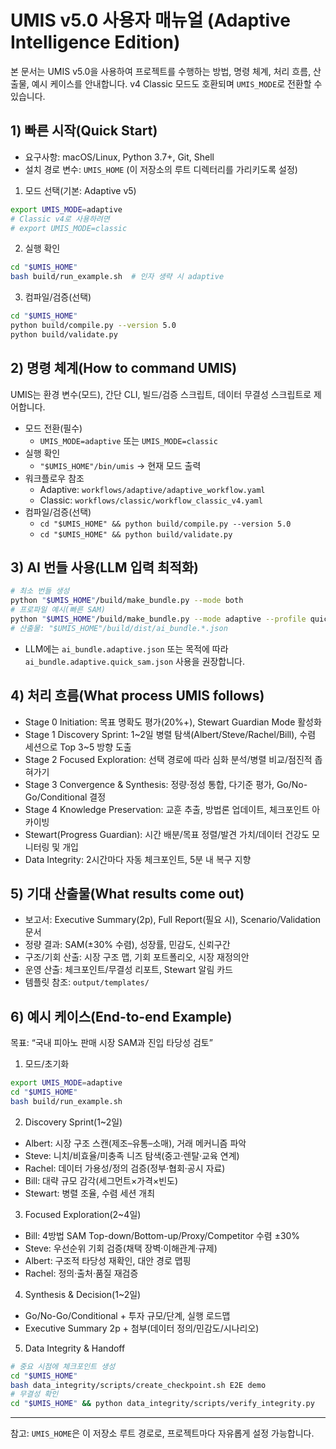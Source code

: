 # UMIS v5.0 사용자 매뉴얼 (Adaptive Intelligence Edition)

본 문서는 UMIS v5.0을 사용하여 프로젝트를 수행하는 방법, 명령 체계, 처리 흐름, 산출물, 예시 케이스를 안내합니다. v4 Classic 모드도 호환되며 `UMIS_MODE`로 전환할 수 있습니다.

## 1) 빠른 시작(Quick Start)
- 요구사항: macOS/Linux, Python 3.7+, Git, Shell
- 설치 경로 변수: `UMIS_HOME` (이 저장소의 루트 디렉터리를 가리키도록 설정)

1. 모드 선택(기본: Adaptive v5)
```bash
export UMIS_MODE=adaptive
# Classic v4로 사용하려면
# export UMIS_MODE=classic
```
2. 실행 확인
```bash
cd "$UMIS_HOME"
bash build/run_example.sh  # 인자 생략 시 adaptive
```
3. 컴파일/검증(선택)
```bash
cd "$UMIS_HOME"
python build/compile.py --version 5.0
python build/validate.py
```

## 2) 명령 체계(How to command UMIS)
UMIS는 환경 변수(모드), 간단 CLI, 빌드/검증 스크립트, 데이터 무결성 스크립트로 제어합니다.

- 모드 전환(필수)
  - `UMIS_MODE=adaptive` 또는 `UMIS_MODE=classic`
- 실행 확인
  - `"$UMIS_HOME"/bin/umis` → 현재 모드 출력
- 워크플로우 참조
  - Adaptive: `workflows/adaptive/adaptive_workflow.yaml`
  - Classic: `workflows/classic/workflow_classic_v4.yaml`
- 컴파일/검증(선택)
  - `cd "$UMIS_HOME" && python build/compile.py --version 5.0`
  - `cd "$UMIS_HOME" && python build/validate.py`

## 3) AI 번들 사용(LLM 입력 최적화)
```bash
# 최소 번들 생성
python "$UMIS_HOME"/build/make_bundle.py --mode both
# 프로파일 예시(빠른 SAM)
python "$UMIS_HOME"/build/make_bundle.py --mode adaptive --profile quick_sam
# 산출물: "$UMIS_HOME"/build/dist/ai_bundle.*.json
```
- LLM에는 `ai_bundle.adaptive.json` 또는 목적에 따라 `ai_bundle.adaptive.quick_sam.json` 사용을 권장합니다.

## 4) 처리 흐름(What process UMIS follows)
- Stage 0 Initiation: 목표 명확도 평가(20%+), Stewart Guardian Mode 활성화
- Stage 1 Discovery Sprint: 1~2일 병렬 탐색(Albert/Steve/Rachel/Bill), 수렴 세션으로 Top 3~5 방향 도출
- Stage 2 Focused Exploration: 선택 경로에 따라 심화 분석/병렬 비교/점진적 좁혀가기
- Stage 3 Convergence & Synthesis: 정량·정성 통합, 다기준 평가, Go/No-Go/Conditional 결정
- Stage 4 Knowledge Preservation: 교훈 추출, 방법론 업데이트, 체크포인트 아카이빙
- Stewart(Progress Guardian): 시간 배분/목표 정렬/발견 가치/데이터 건강도 모니터링 및 개입
- Data Integrity: 2시간마다 자동 체크포인트, 5분 내 복구 지향

## 5) 기대 산출물(What results come out)
- 보고서: Executive Summary(2p), Full Report(필요 시), Scenario/Validation 문서
- 정량 결과: SAM(±30% 수렴), 성장률, 민감도, 신뢰구간
- 구조/기회 산출: 시장 구조 맵, 기회 포트폴리오, 시장 재정의안
- 운영 산출: 체크포인트/무결성 리포트, Stewart 알림 카드
- 템플릿 참조: `output/templates/`

## 6) 예시 케이스(End-to-end Example)
목표: “국내 피아노 판매 시장 SAM과 진입 타당성 검토”

1. 모드/초기화
```bash
export UMIS_MODE=adaptive
cd "$UMIS_HOME"
bash build/run_example.sh
```
2. Discovery Sprint(1~2일)
- Albert: 시장 구조 스캔(제조–유통–소매), 거래 메커니즘 파악
- Steve: 니치/비효율/미충족 니즈 탐색(중고·렌탈·교육 연계)
- Rachel: 데이터 가용성/정의 검증(정부·협회·공시 자료)
- Bill: 대략 규모 감각(세그먼트×가격×빈도)
- Stewart: 병렬 조율, 수렴 세션 개최

3. Focused Exploration(2~4일)
- Bill: 4방법 SAM Top-down/Bottom-up/Proxy/Competitor 수렴 ±30%
- Steve: 우선순위 기회 검증(채택 장벽·이해관계·규제)
- Albert: 구조적 타당성 재확인, 대안 경로 맵핑
- Rachel: 정의·출처·품질 재검증

4. Synthesis & Decision(1~2일)
- Go/No-Go/Conditional + 투자 규모/단계, 실행 로드맵
- Executive Summary 2p + 첨부(데이터 정의/민감도/시나리오)

5. Data Integrity & Handoff
```bash
# 중요 시점에 체크포인트 생성
cd "$UMIS_HOME"
bash data_integrity/scripts/create_checkpoint.sh E2E demo
# 무결성 확인
cd "$UMIS_HOME" && python data_integrity/scripts/verify_integrity.py
```

---
참고: `UMIS_HOME`은 이 저장소 루트 경로로, 프로젝트마다 자유롭게 설정 가능합니다.

